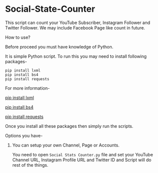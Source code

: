 # Social-State-Counter

This script can count your YouTube Subscriber, Instagram Follower and Twitter Follower. We may include Facebook Page like count in future.

How to use?

Before proceed you must have knowledge of Python.

It is simple Python script. To run this you may need to install following packages-

```
pip install lxml
pip install bs4
pip install requests
```


For more information-

  [pip install lxml](https://pypi.org/project/lxml/)

  [pip install bs4](https://pypi.org/project/bs4/)

  [pip install requests](https://pypi.org/project/requests/)
 
 
Once you install all these packages then simply run the scripts.

Options you have-

1. You can setup your own Channel, Page or Accounts.
   
   You need to open `Social Stats Counter.py` file and set your YouTube Channel URL, Instagram Profile URL and Twitter ID and Script will do rest of the things.
